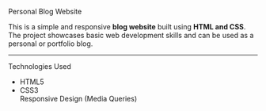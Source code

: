   Personal Blog Website

This is a simple and responsive **blog website** built using **HTML and CSS**. The project showcases basic web development skills and can be used as a personal or portfolio blog. 

---

  Technologies Used

- HTML5  
- CSS3  
 Responsive Design (Media Queries)  
